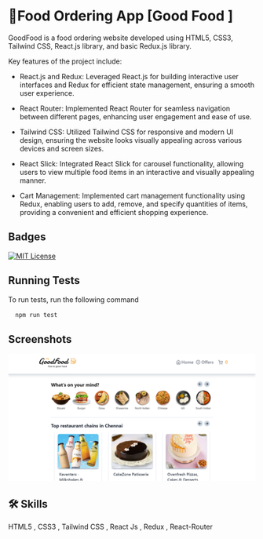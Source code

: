 # 🍔Food Ordering App [Good Food ]

GoodFood is a food ordering website developed using HTML5, CSS3, Tailwind CSS, React.js library, and basic Redux.js library.

Key features of the project include:

- React.js and Redux: Leveraged React.js for building interactive user interfaces and Redux for efficient state management, ensuring a smooth user experience.

- React Router: Implemented React Router for seamless navigation between different pages, enhancing user engagement and ease of use.

- Tailwind CSS: Utilized Tailwind CSS for responsive and modern UI design, ensuring the website looks visually appealing across various devices and screen sizes.

- React Slick: Integrated React Slick for carousel functionality, allowing users to view multiple food items in an interactive and visually appealing manner.

- Cart Management: Implemented cart management functionality using Redux, enabling users to add, remove, and specify quantities of items, providing a convenient and efficient shopping experience.

## Badges

[![MIT License](https://img.shields.io/badge/License-MIT-green.svg)](https://choosealicense.com/licenses/mit/)

## Running Tests

To run tests, run the following command

```bash
  npm run test
```

## Screenshots

![App Screenshot](./src/images/GoodFood.png)

## 🛠 Skills

HTML5 ,
CSS3 ,
Tailwind CSS ,
React Js ,
Redux ,
React-Router
